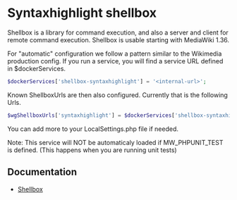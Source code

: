 # Syntaxhighlight shellbox

Shellbox is a library for command execution, and also a server and client for remote command execution.
Shellbox is usable starting with MediaWiki 1.36.

For "automatic" configuration we follow a pattern similar to the Wikimedia production config.
If you run a service, you will find a service URL defined in $dockerServices.

```php
$dockerServices['shellbox-syntaxhighlight'] = '<internal-url>';
```

Known ShellboxUrls are then also configured.
Currently that is the following Urls.

```php
$wgShellboxUrls['syntaxhighlight'] = $dockerServices['shellbox-syntaxhighlight'];
```

You can add more to your LocalSettings.php file if needed.

Note: This service will NOT be automaticaly loaded if MW_PHPUNIT_TEST is defined.
(This happens when you are running unit tests)

## Documentation

- [Shellbox](https://www.mediawiki.org/wiki/Shellbox)
